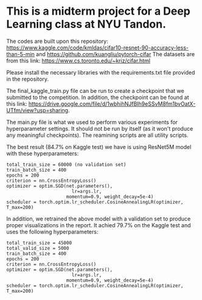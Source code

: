 # This is a midterm project for a Deep Learning class at NYU Tandon. 

The codes are built upon this repository: https://www.kaggle.com/code/kmldas/cifar10-resnet-90-accuracy-less-than-5-min and https://github.com/kuangliu/pytorch-cifar
The datasets are from this link: https://www.cs.toronto.edu/~kriz/cifar.html

Please install the necessary libraries with the requirements.txt file provided in the repository.

The final_kaggle_train.py file can be run to create a checkpoint that we submitted to the competition. In addition, the checkpoint can be found at this link: https://drive.google.com/file/d/1wbhihNJfBIh9eSSvM8fm1bvOatX-UTfm/view?usp=sharing.

The main.py file is what we used to perform various experiments for hyperparameter settings. It should not be run by itself (as it won't produce any meaningful checkpoints). The reamining scripts are all utility scripts.

The best result (84.7% on Kaggle test) we have is using ResNet5M model with these hyperparameters: 

    total_train_size = 60000 (no validation set)
    train_batch_size = 400
    epochs = 200
    criterion = nn.CrossEntropyLoss()
    optimizer = optim.SGD(net.parameters(), 
                            lr=args.lr,
                          momentum=0.9, weight_decay=5e-4)
    scheduler = torch.optim.lr_scheduler.CosineAnnealingLR(optimizer, T_max=200)

In addition, we retrained the above model with a validation set to produce proper visualizations in the report. It achied 79.7% on the Kaggle test and uses the following hyperparameters:

    total_train_size = 45000 
    total_valid_size = 5000
    train_batch_size = 400
    epochs = 200
    criterion = nn.CrossEntropyLoss()
    optimizer = optim.SGD(net.parameters(), 
                            lr=args.lr,
                          momentum=0.9, weight_decay=5e-4)
    scheduler = torch.optim.lr_scheduler.CosineAnnealingLR(optimizer, T_max=200)


